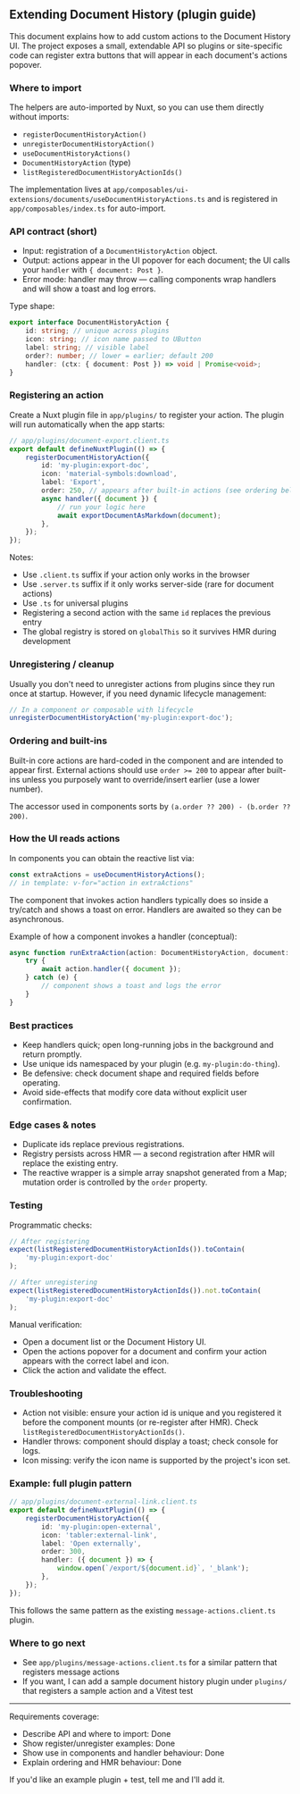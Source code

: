 ## Extending Document History (plugin guide)

This document explains how to add custom actions to the Document History UI. The project exposes a small, extendable API so plugins or site-specific code can register extra buttons that will appear in each document's actions popover.

### Where to import

The helpers are auto-imported by Nuxt, so you can use them directly without imports:

-   `registerDocumentHistoryAction()`
-   `unregisterDocumentHistoryAction()`
-   `useDocumentHistoryActions()`
-   `DocumentHistoryAction` (type)
-   `listRegisteredDocumentHistoryActionIds()`

The implementation lives at `app/composables/ui-extensions/documents/useDocumentHistoryActions.ts` and is registered in `app/composables/index.ts` for auto-import.

### API contract (short)

-   Input: registration of a `DocumentHistoryAction` object.
-   Output: actions appear in the UI popover for each document; the UI calls your `handler` with `{ document: Post }`.
-   Error mode: handler may throw — calling components wrap handlers and will show a toast and log errors.

Type shape:

```ts
export interface DocumentHistoryAction {
    id: string; // unique across plugins
    icon: string; // icon name passed to UButton
    label: string; // visible label
    order?: number; // lower = earlier; default 200
    handler: (ctx: { document: Post }) => void | Promise<void>;
}
```

### Registering an action

Create a Nuxt plugin file in `app/plugins/` to register your action. The plugin will run automatically when the app starts:

```ts
// app/plugins/document-export.client.ts
export default defineNuxtPlugin(() => {
    registerDocumentHistoryAction({
        id: 'my-plugin:export-doc',
        icon: 'material-symbols:download',
        label: 'Export',
        order: 250, // appears after built-in actions (see ordering below)
        async handler({ document }) {
            // run your logic here
            await exportDocumentAsMarkdown(document);
        },
    });
});
```

Notes:

-   Use `.client.ts` suffix if your action only works in the browser
-   Use `.server.ts` suffix if it only works server-side (rare for document actions)
-   Use `.ts` for universal plugins
-   Registering a second action with the same `id` replaces the previous entry
-   The global registry is stored on `globalThis` so it survives HMR during development

### Unregistering / cleanup

Usually you don't need to unregister actions from plugins since they run once at startup. However, if you need dynamic lifecycle management:

```ts
// In a component or composable with lifecycle
unregisterDocumentHistoryAction('my-plugin:export-doc');
```

### Ordering and built-ins

Built-in core actions are hard-coded in the component and are intended to appear first. External actions should use `order >= 200` to appear after built-ins unless you purposely want to override/insert earlier (use a lower number).

The accessor used in components sorts by `(a.order ?? 200) - (b.order ?? 200)`.

### How the UI reads actions

In components you can obtain the reactive list via:

```ts
const extraActions = useDocumentHistoryActions();
// in template: v-for="action in extraActions"
```

The component that invokes action handlers typically does so inside a try/catch and shows a toast on error. Handlers are awaited so they can be asynchronous.

Example of how a component invokes a handler (conceptual):

```ts
async function runExtraAction(action: DocumentHistoryAction, document: Post) {
    try {
        await action.handler({ document });
    } catch (e) {
        // component shows a toast and logs the error
    }
}
```

### Best practices

-   Keep handlers quick; open long-running jobs in the background and return promptly.
-   Use unique ids namespaced by your plugin (e.g. `my-plugin:do-thing`).
-   Be defensive: check document shape and required fields before operating.
-   Avoid side-effects that modify core data without explicit user confirmation.

### Edge cases & notes

-   Duplicate ids replace previous registrations.
-   Registry persists across HMR — a second registration after HMR will replace the existing entry.
-   The reactive wrapper is a simple array snapshot generated from a Map; mutation order is controlled by the `order` property.

### Testing

Programmatic checks:

```ts
// After registering
expect(listRegisteredDocumentHistoryActionIds()).toContain(
    'my-plugin:export-doc'
);

// After unregistering
expect(listRegisteredDocumentHistoryActionIds()).not.toContain(
    'my-plugin:export-doc'
);
```

Manual verification:

-   Open a document list or the Document History UI.
-   Open the actions popover for a document and confirm your action appears with the correct label and icon.
-   Click the action and validate the effect.

### Troubleshooting

-   Action not visible: ensure your action id is unique and you registered it before the component mounts (or re-register after HMR). Check `listRegisteredDocumentHistoryActionIds()`.
-   Handler throws: component should display a toast; check console for logs.
-   Icon missing: verify the icon name is supported by the project's icon set.

### Example: full plugin pattern

```ts
// app/plugins/document-external-link.client.ts
export default defineNuxtPlugin(() => {
    registerDocumentHistoryAction({
        id: 'my-plugin:open-external',
        icon: 'tabler:external-link',
        label: 'Open externally',
        order: 300,
        handler: ({ document }) => {
            window.open(`/export/${document.id}`, '_blank');
        },
    });
});
```

This follows the same pattern as the existing `message-actions.client.ts` plugin.

### Where to go next

-   See `app/plugins/message-actions.client.ts` for a similar pattern that registers message actions
-   If you want, I can add a sample document history plugin under `plugins/` that registers a sample action and a Vitest test

---

Requirements coverage:

-   Describe API and where to import: Done
-   Show register/unregister examples: Done
-   Show use in components and handler behaviour: Done
-   Explain ordering and HMR behaviour: Done

If you'd like an example plugin + test, tell me and I'll add it.
